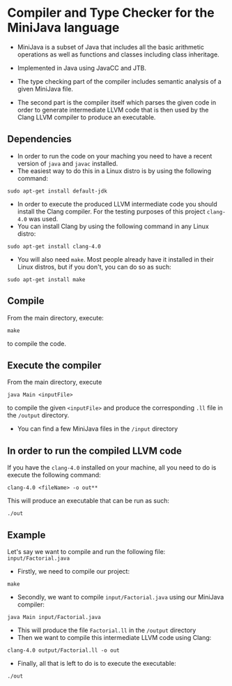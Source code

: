 # Compiler and Type Checker for the MiniJava language 

- MiniJava is a subset of Java that includes all the basic arithmetic operations as well as functions and classes including class inheritage.

- Implemented in Java using JavaCC and JTB.

- The type checking part of the compiler includes semantic analysis of a given MiniJava file.

- The second part is the compiler itself which parses the given code in order to generate intermediate LLVM code that is then used by the Clang LLVM compiler to produce an executable.

## Dependencies
- In order to run the code on your maching you need to have a recent version of ```java``` and ```javac``` installed.
- The easiest way to do this in a Linux distro is by using the following command:
```
sudo apt-get install default-jdk
```
- In order to execute the produced LLVM intermediate code you should install the Clang compiler. For the testing purposes of this project ```clang-4.0``` was used.
- You can install Clang by using the following command in any Linux distro:
```
sudo apt-get install clang-4.0
```
- You will also need ```make```. Most people already have it installed in their Linux distros, but if you don't, you can do so as such:
```
sudo apt-get install make
```

## Compile
From the main directory, execute:
```
make
```
to compile the code.

## Execute the compiler
From the main directory, execute
```
java Main <inputFile>
```
to compile the given ```<inputFile>``` and produce the corresponding ```.ll``` file in the ```/output``` directory.
- You can find a few MiniJava files in the ```/input``` directory

## In order to run the compiled LLVM code
If you have the ```clang-4.0``` installed on your machine, all you need to do is execute the following command:
```
clang-4.0 <fileName> -o out**
```
This will produce an executable that can be run as such:
```
./out
```

## Example
Let's say we want to compile and run the following file: ```input/Factorial.java```
- Firstly, we need to compile our project:
```
make
```
- Secondly, we want to compile ```input/Factorial.java``` using our MiniJava compiler:
```
java Main input/Factorial.java
```
- This will produce the file ```Factorial.ll``` in the ```/output``` directory
- Then we want to compile this intermediate LLVM code using Clang:
```
clang-4.0 output/Factorial.ll -o out
```
- Finally, all that is left to do is to execute the executable:
```
./out
```

